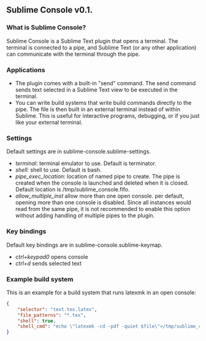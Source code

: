 ## Sublime Console v0.1.

### What is Sublime Console?

Sublime Console is a Sublime Text plugin that opens a terminal. The terminal is connected to a pipe, and Sublime Text (or any other application) can communicate with the terminal through the pipe.

### Applications
* The plugin comes with a built-in "send" command. The send command sends text selected in a Sublime Text view to be executed in the terminal.
* You can write build systems that write build commands directly to the pipe. The file is then built in an external terminal instead of within Sublime. This is useful for interactive programs, debugging, or if you just like your external terminal.

### Settings
Default settings are in sublime-console.sublime-settings.

* _terminal:_ terminal emulator to use. Default is terminator.
* _shell:_ shell to use. Default is bash.
* _pipe_exec_location:_ location of named pipe to create. The pipe is created when the console is launched and deleted when it is closed. Default location is /tmp/sublime_console.fifo. 
* _allow_multiple_inst_ allow more than one open console. per default, opening more than one console is disabled. Since all instances would read from the same pipe, it is not recommended to enable this option without adding handling of multiple pipes to the plugin.

### Key bindings
Default key bindings are in sublime-console.sublime-keymap.

* _ctrl+keypad0_ opens console
* _ctrl+d_ sends selected text

### Example build system

This is an example for a build system that runs latexmk in an open console:

```JSON
{
	"selector": "text.tex.latex",
	"file_patterns": "*.tex",
	"shell": true,
	"shell_cmd": "echo \"latexmk -cd -pdf -quiet $file\">/tmp/sublime_console.fifo"
}
